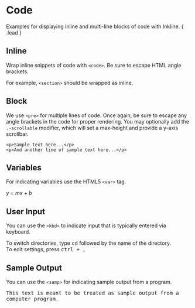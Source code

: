 # Code
Examples for displaying inline and multi-line blocks of code with Inkline. { .lead }

## Inline
Wrap inline snippets of code with `<code>`. Be sure to escape HTML angle brackets.

<i-code-preview title="Inline Code" link="https://github.com/inkline/inkline/tree/master/src/css/core/code">

For example, <code>&lt;section&gt;</code> should be wrapped as inline.

<template slot="html">

~~~html
For example, <code>&lt;section&gt;</code> should be wrapped as inline.
~~~

</template>
</i-code-preview>

## Block
We use `<pre>` for multiple lines of code. Once again, be sure to escape any angle brackets in the code for proper 
rendering. You may optionally add the `.-scrollable` modifier, which will set a max-height and provide a y-axis scrollbar.

<i-code-preview title="Code Block" link="https://github.com/inkline/inkline/tree/master/src/css/core/code">

<pre>
<code>&lt;p&gt;Sample text here...&lt;/p&gt;
&lt;p&gt;And another line of sample text here...&lt;/p&gt;</code>
</pre>

<template slot="html">

~~~html
<pre>
    <code>
        &lt;p&gt;Sample text here...&lt;/p&gt;
        &lt;p&gt;And another line of sample text here...&lt;/p&gt;
    </code>
</pre>
~~~

</template>
</i-code-preview>

## Variables
For indicating variables use the HTML5 `<var>` tag.

<i-code-preview title="Variables" link="https://github.com/inkline/inkline/tree/master/src/css/core/code">

<var>y</var> = <var>m</var><var>x</var> + <var>b</var>

<template slot="html">

~~~html
<var>y</var> = <var>m</var><var>x</var> + <var>b</var>
~~~

</template>
</i-code-preview>

## User Input
You can use the `<kbd>` to indicate input that is typically entered via keyboard.

<i-code-preview title="User Input" link="https://github.com/inkline/inkline/tree/master/src/css/core/code">

To switch directories, type <kbd>cd</kbd> followed by the name of the directory.<br>
To edit settings, press <kbd><kbd>ctrl</kbd> + <kbd>,</kbd></kbd>

<template slot="html">

~~~html
To switch directories, type <kbd>cd</kbd> followed by the name of the directory.<br>
To edit settings, press <kbd><kbd>ctrl</kbd> + <kbd>,</kbd></kbd>
~~~

</template>
</i-code-preview>

## Sample Output
You can use the `<samp>` for indicating sample output from a program.

<i-code-preview title="Sample Output" link="https://github.com/inkline/inkline/tree/master/src/css/core/code">

<samp>This text is meant to be treated as sample output from a computer program.</samp>

<template slot="html">

~~~html
<samp>This text is meant to be treated as sample output from a computer program.</samp>
~~~

</template>
</i-code-preview>

